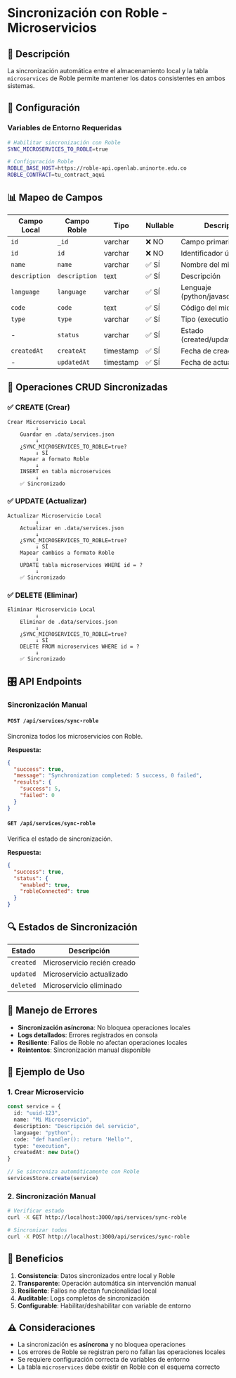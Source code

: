 # Sincronización con Roble - Microservicios

## 🎯 **Descripción**

La sincronización automática entre el almacenamiento local y la tabla `microservices` de Roble permite mantener los datos consistentes en ambos sistemas.

## 🔧 **Configuración**

### Variables de Entorno Requeridas

```bash
# Habilitar sincronización con Roble
SYNC_MICROSERVICES_TO_ROBLE=true

# Configuración Roble
ROBLE_BASE_HOST=https://roble-api.openlab.uninorte.edu.co
ROBLE_CONTRACT=tu_contract_aqui
```

## 📊 **Mapeo de Campos**

| Campo Local | Campo Roble | Tipo | Nullable | Descripción |
|-------------|-------------|------|----------|--------------|
| `id` | `_id` | varchar | ❌ NO | Campo primario |
| `id` | `id` | varchar | ❌ NO | Identificador único |
| `name` | `name` | varchar | ✅ SÍ | Nombre del microservicio |
| `description` | `description` | text | ✅ SÍ | Descripción |
| `language` | `language` | varchar | ✅ SÍ | Lenguaje (python/javascript) |
| `code` | `code` | text | ✅ SÍ | Código del microservicio |
| `type` | `type` | varchar | ✅ SÍ | Tipo (execution/roble) |
| - | `status` | varchar | ✅ SÍ | Estado (created/updated/deleted) |
| `createdAt` | `createAt` | timestamp | ✅ SÍ | Fecha de creación |
| - | `updatedAt` | timestamp | ✅ SÍ | Fecha de actualización |

## 🔄 **Operaciones CRUD Sincronizadas**

### ✅ **CREATE (Crear)**
```
Crear Microservicio Local
         ↓
    Guardar en .data/services.json
         ↓
    ¿SYNC_MICROSERVICES_TO_ROBLE=true?
         ↓ SÍ
    Mapear a formato Roble
         ↓
    INSERT en tabla microservices
         ↓
    ✅ Sincronizado
```

### ✅ **UPDATE (Actualizar)**
```
Actualizar Microservicio Local
         ↓
    Actualizar en .data/services.json
         ↓
    ¿SYNC_MICROSERVICES_TO_ROBLE=true?
         ↓ SÍ
    Mapear cambios a formato Roble
         ↓
    UPDATE tabla microservices WHERE id = ?
         ↓
    ✅ Sincronizado
```

### ✅ **DELETE (Eliminar)**
```
Eliminar Microservicio Local
         ↓
    Eliminar de .data/services.json
         ↓
    ¿SYNC_MICROSERVICES_TO_ROBLE=true?
         ↓ SÍ
    DELETE FROM microservices WHERE id = ?
         ↓
    ✅ Sincronizado
```

## 🎛️ **API Endpoints**

### **Sincronización Manual**

#### `POST /api/services/sync-roble`
Sincroniza todos los microservicios con Roble.

**Respuesta:**
```json
{
  "success": true,
  "message": "Synchronization completed: 5 success, 0 failed",
  "results": {
    "success": 5,
    "failed": 0
  }
}
```

#### `GET /api/services/sync-roble`
Verifica el estado de sincronización.

**Respuesta:**
```json
{
  "success": true,
  "status": {
    "enabled": true,
    "robleConnected": true
  }
}
```

## 🔍 **Estados de Sincronización**

| Estado | Descripción |
|--------|-------------|
| `created` | Microservicio recién creado |
| `updated` | Microservicio actualizado |
| `deleted` | Microservicio eliminado |

## 🚨 **Manejo de Errores**

- **Sincronización asíncrona**: No bloquea operaciones locales
- **Logs detallados**: Errores registrados en consola
- **Resiliente**: Fallos de Roble no afectan operaciones locales
- **Reintentos**: Sincronización manual disponible

## 📝 **Ejemplo de Uso**

### 1. **Crear Microservicio**
```typescript
const service = {
  id: "uuid-123",
  name: "Mi Microservicio",
  description: "Descripción del servicio",
  language: "python",
  code: "def handler(): return 'Hello'",
  type: "execution",
  createdAt: new Date()
}

// Se sincroniza automáticamente con Roble
servicesStore.create(service)
```

### 2. **Sincronización Manual**
```bash
# Verificar estado
curl -X GET http://localhost:3000/api/services/sync-roble

# Sincronizar todos
curl -X POST http://localhost:3000/api/services/sync-roble
```

## 🎯 **Beneficios**

1. **Consistencia**: Datos sincronizados entre local y Roble
2. **Transparente**: Operación automática sin intervención manual
3. **Resiliente**: Fallos no afectan funcionalidad local
4. **Auditable**: Logs completos de sincronización
5. **Configurable**: Habilitar/deshabilitar con variable de entorno

## ⚠️ **Consideraciones**

- La sincronización es **asíncrona** y no bloquea operaciones
- Los errores de Roble se registran pero no fallan las operaciones locales
- Se requiere configuración correcta de variables de entorno
- La tabla `microservices` debe existir en Roble con el esquema correcto
